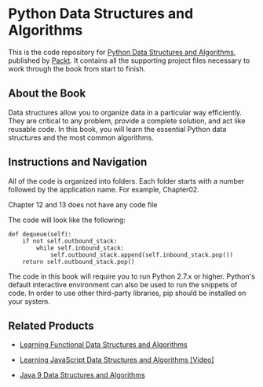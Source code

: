 # Python Data Structures and Algorithms
This is the code repository for [Python Data Structures and Algorithms](https://www.packtpub.com/application-development/python-data-structures-and-algorithm?utm_source=github&utm_medium=repository&utm_campaign=9781786467355), published by [Packt](https://www.packtpub.com/?utm_source=github). It contains all the supporting project files necessary to work through the book from start to finish.
## About the Book
Data structures allow you to organize data in a particular way efficiently. They are critical to any problem, provide a complete solution, and act like reusable code. 
In this book, you will learn the essential Python data structures and the most common algorithms.
## Instructions and Navigation
All of the code is organized into folders. Each folder starts with a number followed by the application name. For example, Chapter02.

Chapter 12 and 13 does not have any code file

The code will look like the following:
```
def dequeue(self):
    if not self.outbound_stack:
        while self.inbound_stack:
            self.outbound_stack.append(self.inbound_stack.pop())
    return self.outbound_stack.pop()
```

The code in this book will require you to run Python 2.7.x or higher. Python's default interactive environment can also be used to run the snippets of code. In order to use other third-party libraries, pip should be installed on your system.

## Related Products
* [Learning Functional Data Structures and Algorithms](https://www.packtpub.com/application-development/learning-functional-data-structures-and-algorithms?utm_source=github&utm_medium=repository&utm_campaign=9781785888731)

* [Learning JavaScript Data Structures and Algorithms [Video]](https://www.packtpub.com/web-development/learning-javascript-data-structures-and-algorithms-video?utm_source=github&utm_medium=repository&utm_campaign=9781782175698)

* [Java 9 Data Structures and Algorithms](https://www.packtpub.com/application-development/java-9-data-structures-and-algorithms?utm_source=github&utm_medium=repository&utm_campaign=9781785889349)
